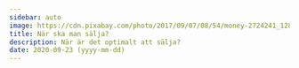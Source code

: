 ```yaml
---
sidebar: auto
image: https://cdn.pixabay.com/photo/2017/09/07/08/54/money-2724241_1280.jpg
title: När ska man sälja?
description: När är det optimalt att sälja?
date: 2020-09-23 (yyyy-mm-dd)
---
```

